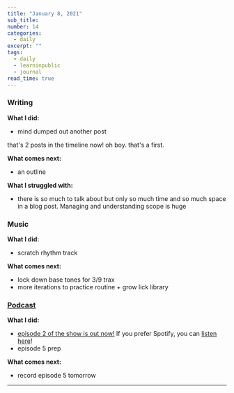```yaml
---
title: "January 8, 2021"
sub_title: 
number: 14
categories:
  - daily
excerpt: ""
tags:
  - daily
  - learninpublic
  - journal
read_time: true
---
```


### Writing

**What I did:** 
- mind dumped out another post

that's 2 posts in the timeline now! oh boy. that's a first. 

**What comes next:**
- an outline

**What I struggled with:**
- there is so much to talk about but only so much time and so much space in a blog post. Managing and understanding scope is huge

### Music

**What I did:**
- scratch rhythm track

**What comes next:**

- lock down base tones for 3/9 trax
- more iterations to practice routine + grow lick library

### [Podcast](http://frndshiptime.com)

**What I did:** 
- [episode 2 of the show is out now!](https://anchor.fm/frndshiptime/episodes/Increasing-the-impact-of-your-value-eogb0q) If you prefer Spotify, you can [listen here](https://open.spotify.com/episode/1M3JXu3jvsLLQbF5yhBJ9S?si=Hw8eBChNTi6Xp-RbIe08Pw)!
- episode 5 prep 

**What comes next:**
- record episode 5 tomorrow

---
